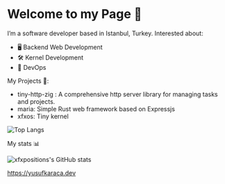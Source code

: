 # Welcome to my Page 🌟
I’m a software developer based in Istanbul, Turkey. Interested about:

- 🖥️ Backend Web Development
- 🛠️ Kernel Development
- 🚀 DevOps

My Projects 📂:

-	tiny-http-zig : A comprehensive http server library for managing tasks and projects.
-	maria: Simple Rust web framework based on Expressjs
-	xfxos: Tiny kernel

![Top Langs](https://github-readme-stats.vercel.app/api/top-langs/?username=xfxpositions&layout=compact)

My stats 📊

![xfxpositions's GitHub stats](https://github-readme-stats.vercel.app/api?username=xfxpositions&show=reviews,discussions_started,discussions_answered,prs_merged,prs_merged_percentage&show_icon=true)

https://yusufkaraca.dev

